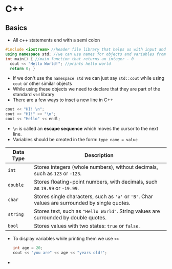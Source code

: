 # C++
## Basics
- All c++ statements end with a semi colon
```C++
#include <iostream> //header file library that helps us with input and output
using namespace std; //we can use names for objects and variables from the standard library
int main() { //main function that returns an integer - 0
  cout << "Hello World!"; //prints hello world
  return 0; }
```
- If we don't use the `namespace std` we can just say `std::cout` while using `cout` or other similar objects
- While using these objects we need to declare that they are part of the standard `std` library
- There are a few ways to inset a new line in C++
```C++
cout << "HI! \n";
cout << "HI!" << "\n";
cout << "Hello" << endl;
```
- `\n` is called an **escape sequence** which moves the cursor to the next line.
- Variables should be created in the form: `type name = value`

| Data Type | Description |
|-----------|-------------|
| `int`     | Stores integers (whole numbers), without decimals, such as `123` or `-123`. |
| `double`  | Stores floating-point numbers, with decimals, such as `19.99` or `-19.99`. |
| `char`    | Stores single characters, such as `'a'` or `'B'`. Char values are surrounded by single quotes. |
| `string`  | Stores text, such as `"Hello World"`. String values are surrounded by double quotes. |
| `bool`    | Stores values with two states: `true` or `false`. |
- To display variables while printing them we use ``<<``
  ```C++
  int age = 20;
  cout << "you are" << age << "years old!";
-

